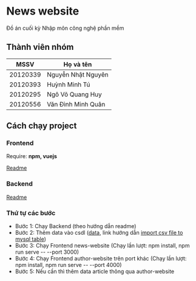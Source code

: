 # News website

Đồ án cuối kỳ Nhập môn công nghệ phần mềm

## Thành viên nhóm

| MSSV  | Họ và tên |
| ------------- | ------------- |
| 20120339  | Nguyễn Nhật Nguyên  |
| 20120393  | Huỳnh Minh Tú  |
| 20120295  | Ngô Võ Quang Huy  |
| 20120556  | Văn Đình Minh Quân  |

## Cách chạy project

### Frontend
Require: <b>npm, vuejs</b>

[Readme](/Frontend/news-website/README.md)

### Backend
[Readme](/Backend/Readme-Backend.md)

### Thứ tự các bước

- Bước 1: Chạy Backend (theo hướng dẫn readme)
- Bước 2: Thêm data vào csdl ([data](https://studenthcmusedu-my.sharepoint.com/:f:/g/personal/20120393_student_hcmus_edu_vn/EvZ8g_ChoipJgAhPHWTNiNQBCwMzY6MtSdjWditmw1PV-w?e=6GmlhO), link hướng dẫn [import csv file to mysql table](https://www.mysqltutorial.org/import-csv-file-mysql-table/))
- Bước 3: Chạy Frontend news-website (Chạy lần lượt: npm install, npm run serve -- --port 3000)
- Bước 4: Chạy Frontend author-website trên port khác (Chạy lần lượt: npm install, npm run serve -- --port 4000)
- Bước 5: Nếu cần thì thêm data article thông qua author-website
